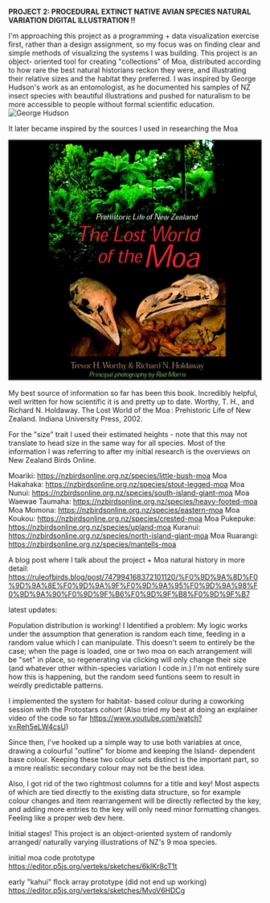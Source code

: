 **PROJECT 2: PROCEDURAL EXTINCT NATIVE AVIAN SPECIES NATURAL VARIATION DIGITAL ILLUSTRATION !!**

I'm approaching this project as a programming + data visualization exercise first, rather than a design assignment, so my focus was on finding clear and simple methods of visualizing the systems I was building.
This project is an object- oriented tool for creating "collections" of Moa, distributed according to how rare the best natural historians reckon they were, and illustrating their relative sizes and the habitat they preferred.
I was inspired by George Hudson's work as an entomologist, as he documented his samples of NZ insect species with beautiful illustrations and pushed for naturalism to be more accessible to people without formal scientific education.
 ![George Hudson](readme_assets\hudson.png)

It later became inspired by the sources I used in researching the Moa

 ![Lost World of the moa](readme_assets\lostworld.png)

My best source of information so far has been this book. Incredibly helpful, well written for how scientific it is and pretty up to date.
Worthy, T. H., and Richard N. Holdaway. The Lost World of the Moa : Prehistoric Life of New Zealand. Indiana University Press, 2002.

For the "size" trait I used their estimated heights - note that this may not translate to head size in the same way for all species.
Most of the information I was referring to after my initial research is the overviews on New Zealand Birds Online.

Moariki:      https://nzbirdsonline.org.nz/species/little-bush-moa
Moa Hakahaka: https://nzbirdsonline.org.nz/species/stout-legged-moa
Moa Nunui:    https://nzbirdsonline.org.nz/species/south-island-giant-moa
Moa Waewae Taumaha: https://nzbirdsonline.org.nz/species/heavy-footed-moa
Moa Momona:         https://nzbirdsonline.org.nz/species/eastern-moa
Moa Koukou:         https://nzbirdsonline.org.nz/species/crested-moa
Moa Pukepuke: https://nzbirdsonline.org.nz/species/upland-moa
Kuranui:      https://nzbirdsonline.org.nz/species/north-island-giant-moa
Moa Ruarangi: https://nzbirdsonline.org.nz/species/mantells-moa


A blog post where I talk about the project + Moa natural history in more detail:
https://ruleofbirds.blog/post/747994168372101120/%F0%9D%9A%8D%F0%9D%9A%8E%F0%9D%9A%9F%F0%9D%9A%95%F0%9D%9A%98%F0%9D%9A%90%F0%9D%9F%B6%F0%9D%9F%B8%F0%9D%9F%B7




latest updates: 

Population distribution is working! 
I Identified a problem: My logic works under the assumption that generation is random each time, feeding in a random value which I can manipulate.
This doesn't seem to entirely be the case; when the page is loaded, one or two moa on each arrangement will be "set" in place, so regenerating via clicking will only change their size (and whatever other within-species variation I code in.)
I'm not entirely sure how this is happening, but the random seed funtions seem to result in weirdly predictable patterns.

I implemented the system for habitat- based colour during a coworking session with the Protostars cohort 
(Also tried my best at doing an explainer video of the code so far https://www.youtube.com/watch?v=Reh5eLW4csU)

Since then, I've hooked up a simple way to use both variables at once, drawing a colourful "outline" for biome and keeping the Island- dependent base colour. Keeping these two colour sets distinct is the important part, so a more realistic secondary colour may not be the best idea.

Also, I got rid of the two rightmost columns for a title and key! Most aspects of which are tied directly to the existing data structure, so for example colour changes and item rearrangement will be directly reflected by the key, and adding more entries to the key will only need minor formatting changes. Feeling like a proper web dev here.

Initial stages!
This project is an object-oriented system of randomly arranged/ naturally varying illustrations of NZ's 9 moa species. 


initial moa code prototype
https://editor.p5js.org/verteks/sketches/6kIKr8cT1t

early "kahui" flock array prototype (did not end up working)
https://editor.p5js.org/verteks/sketches/MvoV6HDCg


